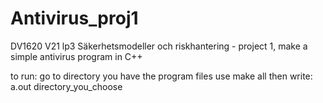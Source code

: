 # Antivirus_proj1
DV1620 V21 lp3 Säkerhetsmodeller och riskhantering - project 1, make a simple antivirus program in C++

to run:
go to directory you have the program files
use make all
then write: a.out directory_you_choose
